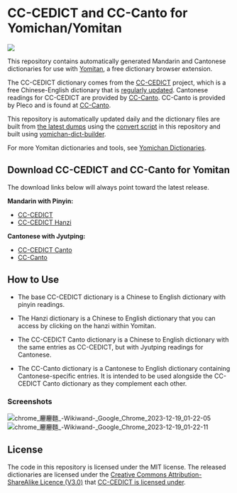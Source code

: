 # CC-CEDICT and CC-Canto for Yomichan/Yomitan

[![](https://img.shields.io/github/v/tag/marvnc/cc-cedict-yomitan?style=for-the-badge&label=Last%20Release)](https://github.com/MarvNC/cc-cedict-yomitan/releases/latest)

This repository contains automatically generated Mandarin and Cantonese
dictionaries for use with [Yomitan](https://github.com/themoeway/yomitan), a
free dictionary browser extension.

The CC-CEDICT dictionary comes from the [CC-CEDICT](https://cc-cedict.org/wiki/)
project, which is a free Chinese-English dictionary that is
[regularly updated](https://cc-cedict.org/editor/editor.php?handler=ListChanges).
Cantonese readings for CC-CEDICT are provided by
[CC-Canto](https://cccanto.org/). CC-Canto is provided by Pleco and is found at
[CC-Canto](https://cccanto.org/).

This repository is automatically updated daily and the dictionary files are
built from
[the latest dumps](https://www.mdbg.net/chinese/dictionary?page=cedict) using
the [convert script](./convert.js) in this repository and built using
[yomichan-dict-builder](https://github.com/MarvNC/yomichan-dict-builder).

For more Yomitan dictionaries and tools, see
[Yomichan Dictionaries](https://github.com/MarvNC/yomichan-dictionaries).

## Download CC-CEDICT and CC-Canto for Yomitan

The download links below will always point toward the latest release.

**Mandarin with Pinyin:**

- [CC-CEDICT](https://github.com/MarvNC/cc-cedict-yomitan/releases/latest/download/CC-CEDICT.zip)
- [CC-CEDICT Hanzi](https://github.com/MarvNC/cc-cedict-yomitan/releases/latest/download/CC-CEDICT.Hanzi.zip)

**Cantonese with Jyutping:**

- [CC-CEDICT Canto](https://github.com/MarvNC/cc-cedict-yomitan/releases/latest/download/CC-CEDICT.Canto.zip)
- [CC-Canto](https://github.com/MarvNC/cc-cedict-yomitan/releases/latest/download/CC-Canto.zip)

## How to Use

- The base CC-CEDICT dictionary is a Chinese to English dictionary with pinyin
  readings.

- The Hanzi dictionary is a Chinese to English dictionary that you can access by
  clicking on the hanzi within Yomitan.

- The CC-CEDICT Canto dictionary is a Chinese to English dictionary with the
  same entries as CC-CEDICT, but with Jyutping readings for Cantonese.

- The CC-Canto dictionary is a Cantonese to English dictionary containing
  Cantonese-specific entries. It is intended to be used alongside the CC-CEDICT
  Canto dictionary as they complement each other.

### Screenshots

![chrome_𰻞𰻞麵_-_Wikiwand_-_Google_Chrome_2023-12-19_01-22-05](https://github.com/MarvNC/cc-cedict-yomitan/assets/17340496/7f032de8-2c0e-4fe5-8dcc-056b5d54c704)
![chrome_𰻞𰻞麵_-_Wikiwand_-_Google_Chrome_2023-12-19_01-22-11](https://github.com/MarvNC/cc-cedict-yomitan/assets/17340496/c59ca4e7-736a-48c9-9b87-59ffa307e1ae)

## License

The code in this repository is licensed under the MIT license. The released
dictionaries are licensed under the
[Creative Commons Attribution-ShareAlike Licence (V3.0)](https://creativecommons.org/licenses/by-sa/3.0/)
that [CC-CEDICT is licensed under](https://cc-cedict.org/wiki/).
